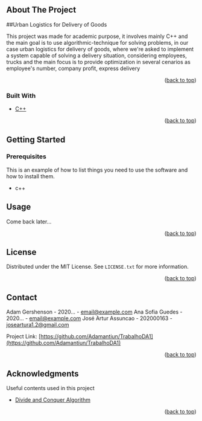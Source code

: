 
<!-- ABOUT THE PROJECT -->
## About The Project

##Urban Logistics for Delivery of Goods

This project was made for academic purpose, it involves mainly C++ and the main goal is to use algorithmic-technique for solving problems,
in our case urban  logistics for delivery of goods, where we're asked to implement a system capable of solving a delivery situation, considering
employees, trucks and the main focus is to provide optimization in several cenarios as employee's number, company profit, express delivery
<p align="right">(<a href="#top">back to top</a>)</p>



### Built With


* [C++](https://www.cplusplus.com/)

<p align="right">(<a href="#top">back to top</a>)</p>



<!-- GETTING STARTED -->
## Getting Started

### Prerequisites

This is an example of how to list things you need to use the software and how to install them.
* c++
 



<!-- USAGE EXAMPLES -->
## Usage

Come back later...
<p align="right">(<a href="#top">back to top</a>)</p>




<!-- LICENSE -->
## License

Distributed under the MIT License. See `LICENSE.txt` for more information.

<p align="right">(<a href="#top">back to top</a>)</p>



<!-- CONTACT -->
## Contact

Adam Gershenson - 2020...  - email@example.com
Ana Sofia Guedes - 2020... - email@example.com
José Artur Assuncao - 202000163 - joseartura1.2@gmail.com

Project Link: [https://github.com/Adamantiun/TrabalhoDA1](https://github.com/Adamantiun/TrabalhoDA1)

<p align="right">(<a href="#top">back to top</a>)</p>



<!-- ACKNOWLEDGMENTS -->
## Acknowledgments

Useful contents used in this project
* [Divide and Conquer Algorithm](https://en.wikipedia.org/wiki/Divide-and-conquer_algorithm)

<p align="right">(<a href="#top">back to top</a>)</p>



<!-- MARKDOWN LINKS & IMAGES -->
<!-- https://www.markdownguide.org/basic-syntax/#reference-style-links -->

